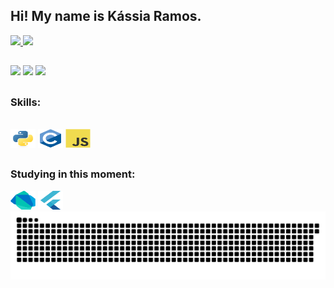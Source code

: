 ## Hi! My name is Kássia Ramos.

<div>
  <a href = "https://github.com/kassia-ramos">
  <img height= "170em" src= "https://github-readme-stats.vercel.app/api?username=kassia-ramos&show_icons=true&theme=tokyonight&include_all_commits=true&count_private=true"/>
  <img height="160em" src= "https://github-readme-stats.vercel.app/api/top-langs/?username=kassia-ramos&layout=compact&langs_count-16&theme=tokyonight"/>
</div>  

##

<div>
  <a href="https://www.instagram.com/kassia__ramoss" target="_blank"><img src= "https://img.shields.io/badge/Instagram-E4405F?style=for-the-badge&logo=instagram&logoColor=white" target="_blank"></a> 
  <a href="www.linkedin.com/in/kassia-ramos-oliveira-291969254" target="_blank"><img src= "https://img.shields.io/badge/LinkedIn-0077B5?style=for-the-badge&logo=linkedin&logoColor=white" target="_blank"></a> 
  <a href="https://mail.google.com/mail/u/0/#inbox" target="_blank"><img src= "https://img.shields.io/badge/Gmail-D14836?style=for-the-badge&logo=gmail&logoColor=white" target="_blank"></a> 
</div>

##

### Skills: 
<div style = "display: inline_block"><br>
  <img allign= "center" alt = "Kassia-Python" height="30" width="40" src = "https://raw.githubusercontent.com/devicons/devicon/master/icons/python/python-original.svg">
  <img allign= "center" alt = "Kassia-C" height="30" width="40" src ="https://github.com/devicons/devicon/blob/master/icons/c/c-original.svg">
   <img allign= "center" alt = "Kassia-JavaScript" height="30" width="40" src = "https://github.com/devicons/devicon/blob/master/icons/javascript/javascript-original.svg">
</div>

##

### Studying in this moment:
<div>
  <img allign= "center" alt = "Kassia-Dart" height="30" width="40" src = "https://github.com/devicons/devicon/blob/master/icons/dart/dart-original.svg">
  <img allign= "center" alt = "Kassia-Flutter" height="30" width="40" src = "https://github.com/devicons/devicon/blob/master/icons/flutter/flutter-original.svg">
   
</div>


<picture>
  <source media="(prefers-color-scheme: dark)" srcset="https://raw.githubusercontent.com/kassia-ramos/kassia-ramos/output/github-contribution-grid-snake-dark.svg">
  <source media="(prefers-color-scheme: light)" srcset="https://raw.githubusercontent.com/kassia-ramos/kassia-ramos/output/github-contribution-grid-snake.svg">
  <img alt="github contribution grid snake animation" src="https://raw.githubusercontent.com/kassia-ramos/kassia-ramos/output/github-contribution-grid-snake.svg">
</picture>
